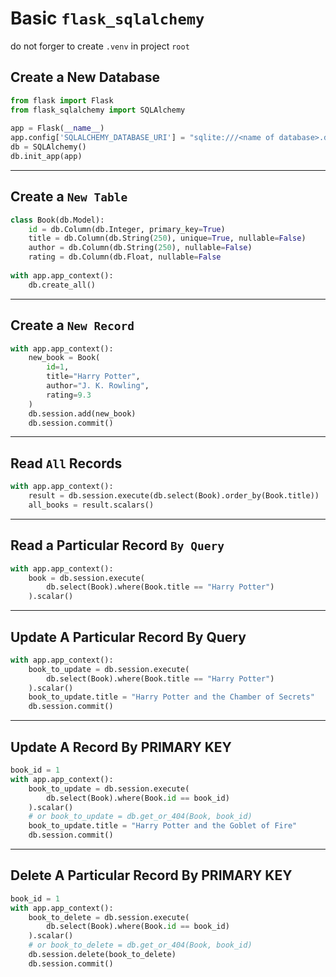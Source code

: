 # Basic `flask_sqlalchemy`

do not forger to create `.venv` in project `root`

## Create a New Database

```python
from flask import Flask
from flask_sqlalchemy import SQLAlchemy
 
app = Flask(__name__)
app.config['SQLALCHEMY_DATABASE_URI'] = "sqlite:///<name of database>.db"
db = SQLAlchemy()
db.init_app(app)
```

---

## Create a `New Table`

```python
class Book(db.Model):
    id = db.Column(db.Integer, primary_key=True)
    title = db.Column(db.String(250), unique=True, nullable=False)
    author = db.Column(db.String(250), nullable=False)
    rating = db.Column(db.Float, nullable=False
 
with app.app_context():
    db.create_all()
```

---

## Create a `New Record`

```python
with app.app_context():
    new_book = Book(
        id=1,
        title="Harry Potter",
        author="J. K. Rowling",
        rating=9.3
    )
    db.session.add(new_book)
    db.session.commit()
```

---

## Read `All` Records

```python
with app.app_context():
    result = db.session.execute(db.select(Book).order_by(Book.title))
    all_books = result.scalars()
```

---

## Read a Particular Record `By Query`

```python
with app.app_context():
    book = db.session.execute(
        db.select(Book).where(Book.title == "Harry Potter")
    ).scalar()
```

---

## Update A Particular Record By Query

```python
with app.app_context():
    book_to_update = db.session.execute(
        db.select(Book).where(Book.title == "Harry Potter")
    ).scalar()
    book_to_update.title = "Harry Potter and the Chamber of Secrets"
    db.session.commit() 
```

---

## Update A Record By PRIMARY KEY

```python
book_id = 1
with app.app_context():
    book_to_update = db.session.execute(
        db.select(Book).where(Book.id == book_id)
    ).scalar()
    # or book_to_update = db.get_or_404(Book, book_id)  
    book_to_update.title = "Harry Potter and the Goblet of Fire"
    db.session.commit()  
```

---

## Delete A Particular Record By PRIMARY KEY

```python
book_id = 1
with app.app_context():
    book_to_delete = db.session.execute(
        db.select(Book).where(Book.id == book_id)
    ).scalar()
    # or book_to_delete = db.get_or_404(Book, book_id)
    db.session.delete(book_to_delete)
    db.session.commit()
```

